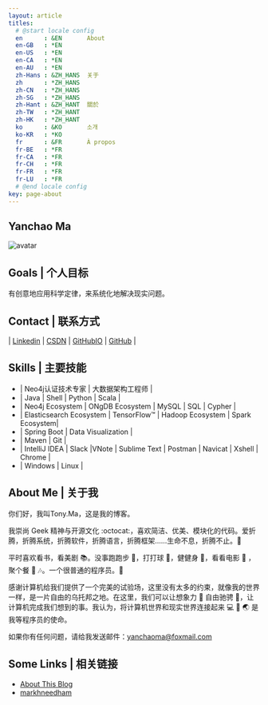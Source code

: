 ```yaml
---
layout: article
titles:
  # @start locale config
  en      : &EN       About
  en-GB   : *EN
  en-US   : *EN
  en-CA   : *EN
  en-AU   : *EN
  zh-Hans : &ZH_HANS  关于
  zh      : *ZH_HANS
  zh-CN   : *ZH_HANS
  zh-SG   : *ZH_HANS
  zh-Hant : &ZH_HANT  關於
  zh-TW   : *ZH_HANT
  zh-HK   : *ZH_HANT
  ko      : &KO       소개
  ko-KR   : *KO
  fr      : &FR       À propos
  fr-BE   : *FR
  fr-CA   : *FR
  fr-CH   : *FR
  fr-FR   : *FR
  fr-LU   : *FR
  # @end locale config
key: page-about
---
```


## Yanchao Ma
![avatar](https://media.licdn.cn/dms/image/C5103AQGqiqC6W7qg2g/profile-displayphoto-shrink_200_200/0/1586425318873?e=1612396800&v=beta&t=aL1aL05Ajsn9P_2NOXvZauUCCdG_B-orqB_kXOKwG2c)

## Goals | 个人目标
有创意地应用科学定律，来系统化地解决现实问题。

## Contact | 联系方式

| [Linkedin](https://www.linkedin.com/in/yanchao-ma-0624b3b7/) | [CSDN](https://yc-ma.blog.csdn.net) | [GitHubIO](https://crazyyanchao.github.io/blog) | [GitHub](https://github.com/crazyyanchao) |

## Skills | 主要技能
- | Neo4j认证技术专家 | 大数据架构工程师 |
- | Java | Shell | Python | Scala |
- | Neo4j Ecosystem | ONgDB Ecosystem | MySQL | SQL | Cypher |
- | Elasticsearch Ecosystem | TensorFlow™ | Hadoop Ecosystem | Spark Ecosystem|
- | Spring Boot | Data Visualization |
- | Maven | Git |
- | IntelliJ IDEA | Slack |VNote | Sublime Text | Postman | Navicat | Xshell | Chrome |
- | Windows | Linux |

## About Me | 关于我
你们好，我叫Tony.Ma，这是我的博客。

我崇尚 Geek 精神与开源文化 :octocat:，喜欢简洁、优美、模块化的代码。爱折腾，折腾系统，折腾软件，折腾语言，折腾框架……生命不息，折腾不止。:muscle:

平时喜欢看书，看美剧 :books:。没事跑跑步 :runner:，打打球 :basketball:，健健身 :muscle:，看看电影 :movie_camera: ，聚个餐 :rice: :notes:。一个很普通的程序员。:see_no_evil:

感谢计算机给我们提供了一个完美的试验场，这里没有太多的约束，就像我的世界一样，是一片自由的乌托邦之地。在这里，我们可以让想象力 :thought_balloon: 自由驰骋 :rocket:，让计算机完成我们想到的事。我认为，将计算机世界和现实世界连接起来 :computer: :link: :earth_asia: 是我等程序员的使命。

如果你有任何问题，请给我发送邮件：[yanchaoma@foxmail.com](https://mail.qq.com/)

## Some Links | 相关链接
- [About This Blog](https://crazyyanchao.github.io/blog/2020/01/01/%E5%85%B3%E4%BA%8E%E6%AD%A4%E5%8D%9A%E5%AE%A2.html)
- [markhneedham](https://markhneedham.com/blog/)

